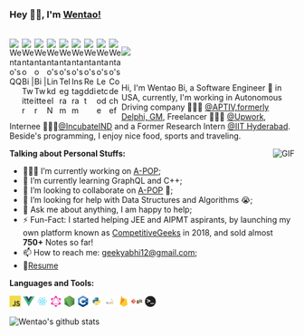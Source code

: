 ### Hey 👋🏽, I'm [Wentao!](https://wentaobi.github.io/) 

<br/>

<a href="https://user.qzone.qq.com/649549603/main">
  <img align="left" alt="Wentao's QQ" width="22px" src="https://cdn.jsdelivr.net/npm/simple-icons@3.2.0/icons/tencentqq.svg" />
</a>
<a href="https://www.zhihu.com/people/bi-wen-tao-76">
  <img align="left" alt="Wentao Bi | Twitter" width="22px" src="https://cdn.jsdelivr.net/npm/simple-icons@3.2.0/icons/zhihu.svg" />
</a>
<a href="https://twitter.com/bi_wentao">
  <img align="left" alt="Wentao Bi | Twitter" width="22px" src="https://cdn.jsdelivr.net/npm/simple-icons@v3/icons/twitter.svg" />
</a>
<a href="https://www.linkedin.com/in/wentaobi/">
  <img align="left" alt="Wentao's LinkdeIN" width="22px" src="https://cdn.jsdelivr.net/npm/simple-icons@v3/icons/linkedin.svg" />
</a>
<a href="https://weibo.com/3160118240/profile?topnav=1&wvr=6&is_all=1">
  <img align="left" alt="Wentao's Telegram" width="22px" src="https://cdn.jsdelivr.net/npm/simple-icons@3.2.0/icons/sinaweibo.svg" />
</a>
<a href="https://www.instagram.com/wentaobi/">
  <img align="left" alt="Wentao's Instagram" width="22px" src="https://cdn.jsdelivr.net/npm/simple-icons@v3/icons/instagram.svg" />
</a>
<a href="https://www.reddit.com/user/MostAd1399/">
  <img align="left" alt="Wentao's Reddit" width="22px" src="https://cdn.jsdelivr.net/npm/simple-icons@v3/icons/reddit.svg" />
</a>
<a href="https://leetcode.com/biwentaofrank/">
  <img align="left" alt="Wentao's Leetcode" width="22px" src="https://cdn.jsdelivr.net/npm/simple-icons@v3/icons/leetcode.svg" />
</a>
<a href="https://www.youtube.com/channel/UC_lYOueyv1G_8pVK3yBKCfw?view_as=subscriber">
  <img align="left" alt="Wentao's Codechef" width="22px" src="https://cdn.jsdelivr.net/npm/simple-icons@3.2.0/icons/youtube.svg" />
</a>

![](https://visitor-badge.glitch.me/badge?page_id=Wentaonaiidu.Wentaonaiidu)

<br />

Hi, I'm Wentao Bi, a Software Engineer 🚀 in USA, currently, I'm working in Autonomous Driving company  🙍🏽‍♂️ [@APTIV,formerly Delphi, GM](https://www.aptiv.com/), Freelancer 👨🏽‍💻 [@Upwork](https://www.upwork.com/), Internee 👨🏽‍💼[@IncubateIND](https://incubateind.com/) and a Former Research Intern [@IIT Hyderabad](https://iith.ac.in/). Beside's programming, I enjoy nice food, sports and traveling.

  <img align="right" alt="GIF" src="https://media.giphy.com/media/836HiJc7pgzy8iNXCn/giphy.gif" />
  
**Talking about Personal Stuffs:**

- 👨🏽‍💻 I’m currently working on [A-POP](https://github.com/Wentaonaiidu/A-POP);
- 🌱 I’m currently learning GraphQL and C++; 
- 👯 I’m looking to collaborate on [A-POP](https://github.com/Wentaonaiidu/A-POP) 🤝;
- 🤔 I’m looking for help with Data Structures and Algorithms 😭;
- 💬 Ask me about anything, I am happy to help;
- ⚡️ Fun-Fact: I started helping JEE and AIPMT aspirants, by launching my own platform known as [CompetitiveGeeks](https://competitivegeeks.wordpress.com/) in 2018, and sold almost **750+** Notes so far!
- 📫 How to reach me: geekyabhi12@gmail.com;
- 📝[Resume](https://drive.google.com/file/d/1TIgJ7rDBUYSkbs_QNcIEttJ5BFaIW3nn/view)

**Languages and Tools:**  

<code><img height="20" src="https://raw.githubusercontent.com/github/explore/80688e429a7d4ef2fca1e82350fe8e3517d3494d/topics/javascript/javascript.png"></code>
<code><img height="20" src="https://raw.githubusercontent.com/github/explore/80688e429a7d4ef2fca1e82350fe8e3517d3494d/topics/vue/vue.png"></code>
<code><img height="20" src="https://raw.githubusercontent.com/github/explore/80688e429a7d4ef2fca1e82350fe8e3517d3494d/topics/react/react.png"></code>
<code><img height="20" src="https://raw.githubusercontent.com/github/explore/5c058a388828bb5fde0bcafd4bc867b5bb3f26f3/topics/graphql/graphql.png"></code>
<code><img height="20" src="https://raw.githubusercontent.com/github/explore/80688e429a7d4ef2fca1e82350fe8e3517d3494d/topics/nodejs/nodejs.png"></code>
<code><img height="20" src="https://raw.githubusercontent.com/github/explore/80688e429a7d4ef2fca1e82350fe8e3517d3494d/topics/cpp/cpp.png"></code>
<code><img height="20" src="https://raw.githubusercontent.com/github/explore/80688e429a7d4ef2fca1e82350fe8e3517d3494d/topics/python/python.png"></code>
<code><img height="20" src="https://raw.githubusercontent.com/github/explore/80688e429a7d4ef2fca1e82350fe8e3517d3494d/topics/mysql/mysql.png"></code>
<code><img height="20" src="https://raw.githubusercontent.com/github/explore/80688e429a7d4ef2fca1e82350fe8e3517d3494d/topics/firebase/firebase.png"></code>
<code><img height="20" src="https://raw.githubusercontent.com/github/explore/80688e429a7d4ef2fca1e82350fe8e3517d3494d/topics/git/git.png"></code>
<code><img height="20" src="https://raw.githubusercontent.com/github/explore/80688e429a7d4ef2fca1e82350fe8e3517d3494d/topics/terminal/terminal.png"></code>



![Wentao's github stats](https://github-readme-stats.vercel.app/api?username=Wentaobi&show_icons=true&hide_border=true)


